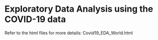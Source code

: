 # Exploratory Data Analysis using the COVID-19 data
Refer to the html files for more details: Covid19_EDA_World.html

